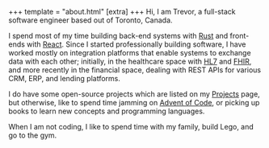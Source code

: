 +++
template = "about.html"
[extra]
+++
Hi, I am Trevor, a full-stack software engineer based out of Toronto, Canada.

I spend most of my time building back-end systems with [Rust][rust] and front-ends with [React][react]. Since I started professionally building software, I have worked mostly on integration platforms that enable systems to exchange data with each other; initially, in the healthcare space with [HL7][hl7] and [FHIR][fhir], and more recently in the financial space, dealing with REST APIs for various CRM, ERP, and lending platforms.

I do have some open-source projects which are listed on my [Projects][projects] page, but otherwise, like to spend time jamming on [Advent of Code][aoc], or picking up books to learn new concepts and programming languages.

When I am not coding, I like to spend time with my family, build Lego, and go to the gym.

[rust]: https://www.rust-lang.org/
[react]: https://react.dev/
[hl7]: https://www.hl7.org/
[fhir]: https://www.hl7.org/fhir/overview.html
[projects]: @/projects/_index.md
[aoc]: https://adventofcode.com/